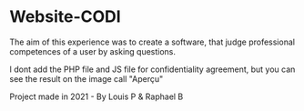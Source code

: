 # Website-CODI
The aim of this experience was to create a software, that judge professional competences of a user by asking questions. 

I dont add the PHP file and JS file for confidentiality agreement, but you can see the result on the image call "Aperçu"

Project made in 2021 - By Louis P & Raphael B
